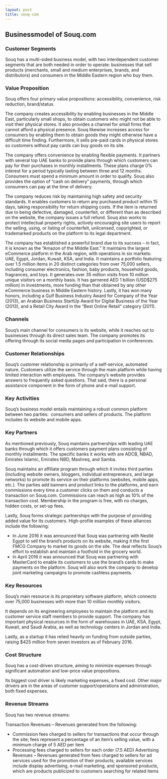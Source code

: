 ```yaml
---
layout: post
title: souq-com
---
```


Businessmodel of Souq.com
--------------------------

### Customer Segments

Souq has a multi-sided business model, with two interdependent customer segments that are both needed in order to operate: businesses that sell products (merchants, small and medium enterprises, brands, and distributors) and consumers in the Middle Eastern region who buy them.

### Value Proposition

Souq offers four primary value propositions: accessibility, convenience, risk reduction, brand/status.

The company creates accessibility by enabling businesses in the Middle East, particularly small shops, to obtain customers who might not be able to visit their physical stores. It also provides a channel for small firms that cannot afford a physical presence. Souq likewise increases access for consumers by enabling them to obtain goods they might otherwise have a difficult time finding. Furthermore, it sells pre-paid cards in physical stores so customers without pay cards can buy goods on its site.

The company offers convenience by enabling flexible payments. It partners with several top UAE banks to provide plans through which customers can pay for their purchases in monthly installments. These plans charge 0% interest for a period typically lasting between three and 12 months. Consumers must spend a minimum amount in order to qualify. Souq also provides the option of “cash on delivery” payments, through which consumers can pay at the time of delivery.

The company reduces risk by maintaining high safety and security standards. It enables customers to return any purchased product within 15 days, taking responsibility for return shipping costs. If the item is returned due to being defective, damaged, counterfeit, or different than as described on the website, the company issues a full refund. Souq also works to protect intellectual property rights, actively encouraging site users to report the selling, using, or listing of counterfeit, unlicensed, copyrighted, or trademarked products on the platform to its legal department.

The company has established a powerful brand due to its success – in fact, it is known as the “Amazon of the Middle East.” It maintains the largest eCommerce platform in the Arab region, with operations in six markets: UAE, Egypt, Jordan, Kuwait, KSA, and India. It maintains a portfolio featuring over 1.5 million items in 20 distinct categories from over 75,000 sellers, including consumer electronics, fashion, baby products, household goods, fragrances, and toys. It generates over 35 million visits from 10 million unique visitors on a monthly basis. It has garnered AED 1 billion (USD$275 million) in investments, more funding than that obtained by any other eCommerce business in Middle Eastern history. Lastly, it has won many honors, including a Gulf Business Industry Award for Company of the Year (2013), an Arabian Business StartUp Award for Digital Business of the Year (2013), and a Retail City Award in the “Best Online Retail“ category (2011).

### Channels

Souq’s main channel for consumers is its website, while it reaches out to businesses through its direct sales team. The company promotes its offering through its social media pages and participation in conferences.

### Customer Relationships

Souq’s customer relationship is primarily of a self-service, automated nature. Customers utilize the service through the main platform while having limited interaction with employees. The company’s website provides answers to frequently asked questions. That said, there is a personal assistance component in the form of phone and e-mail support.

### Key Activities

Souq’s business model entails maintaining a robust common platform between two parties:  consumers and sellers of products. The platform includes its website and mobile apps.

### Key Partners

As mentioned previously, Souq maintains partnerships with leading UAE banks through which it offers customers payment plans consisting of monthly installments. The specific banks it works with are ADCB, NBAD, Emirates Islamic, Emirates NBD, Mashreq, and Samba.

Souq maintains an affiliate program through which it invites third parties (including website owners, bloggers, individual entrepreneurs, and large networks) to promote its service on their platforms (websites, mobile apps, etc.). The parties add banners and product links to the platforms, and earn commissions every time a customer clicks on them and conducts a transaction on Souq.com. Commissions can reach as high as 10% of the transaction cost. Membership in the program is free, with no charges, hidden costs, or set-up fees.

Lastly, Souq forms strategic partnerships with the purpose of providing added value for its customers. High-profile examples of these alliances include the following:

 * In June 2016 it was announced that Souq was partnering with Nestlé Egypt to sell the brand’s products on its website, making it the first FMCG Company to market its goods on the site. The deal reflects Souq’s effort to establish and maintain a foothold in the grocery world.
* In April 2016 it was announced that Souq was partnering with MasterCard to enable its customers to use the brand’s cards to make payments on the platform. Souq will also work the company to develop joint marketing campaigns to promote cashless payments.
 ### Key Resources

Souq’s main resource is its proprietary software platform, which connects over 75,000 businesses with more than 10 million monthly visitors.

It depends on its engineering employees to maintain the platform and its customer service staff members to provide support. The company has important physical resources in the form of warehouses in UAE, KSA, Egypt, Kuwait, and Saudi Arabia, as well as technology centers in Jordan and India.

Lastly, as a startup it has relied heavily on funding from outside parties, raising $425 million from seven investors as of February 2016.

### Cost Structure

Souq has a cost-driven structure, aiming to minimize expenses through significant automation and low-price value propositions.

Its biggest cost driver is likely marketing expenses, a fixed cost. Other major drivers are in the areas of customer support/operations and administration, both fixed expenses.

### Revenue Streams

Souq has two revenue streams:

Transaction Revenues – Revenues generated from the following:

 * Commission fees charged to sellers for transactions that occur through the site; fees represent a percentage of an item’s selling value, with a minimum charge of 5 AED per item
* Processing fees charged to sellers for each order (7.5 AED)
 Advertising Revenues – Revenues generated from fees charged to sellers for ad services used for the promotion of their products; available services include display advertising, e-mail marketing, and sponsored products, which are products publicized to customers searching for related items
